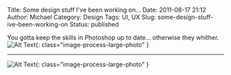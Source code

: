 Title: Some design stuff I've been working on...
Date: 2011-08-17 21:12
Author: Michael
Category: Design 
Tags: UI, UX
Slug: some-design-stuff-ive-been-working-on
Status: published

You gotta keep the skills in Photoshop up to date... otherwise they
whither.
![Alt Text](/images/3d_map_MarkParis.png){: class="image-process-large-photo" }

----

![Alt Text](/images/caffe1.png){: class="image-process-large-photo" }


